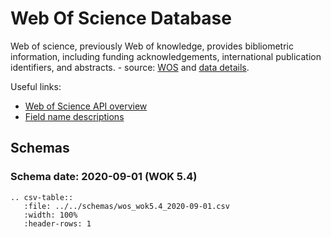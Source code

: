 # Web Of Science Database

Web of science, previously Web of knowledge, provides bibliometric information, including funding acknowledgements,
international publication identifiers, and abstracts. - source: [WOS](https://clarivate.com/webofsciencegroup) and
[data details](https://clarivate.com/webofsciencegroup/solutions/xml-and-apis).

Useful links:
- [Web of Science API overview](http://help.incites.clarivate.com/wosWebServicesExpanded/WebServicesExpandedOverviewGroup/Introduction.html)
- [Field name descriptions](http://help.incites.clarivate.com/wosWebServicesExpanded/appendix1Group/wosfieldNameTable.html)


## Schemas

### Schema date: 2020-09-01 (WOK 5.4)
``` eval_rst
.. csv-table::
   :file: ../../schemas/wos_wok5.4_2020-09-01.csv
   :width: 100%
   :header-rows: 1
```